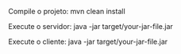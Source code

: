 Compile o projeto:
mvn clean install

Execute o servidor:
java -jar target/your-jar-file.jar

Execute o cliente:
java -jar target/your-jar-file.jar
